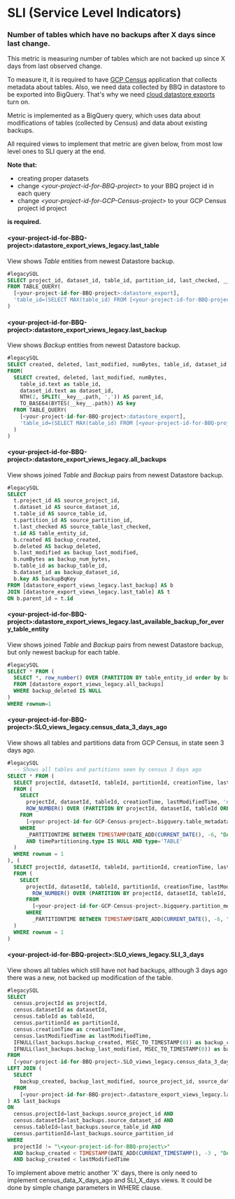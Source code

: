 # SLI (Service Level Indicators)


### Number of tables which have no backups after X days since last change.  

This metric is measuring number of tables which are not backed up since X days from last observed change. 

To measure it, it is required to have [GCP Census](https://github.com/ocadotechnology/gcp-census) application that collects metadata about tables. 
Also, we need data collected by BBQ in datastore to be exported into BigQuery. That's why we need [cloud datastore exports](https://github.com/ocadotechnology/bbq/blob/master/SETUP.md#cloud-datastore-export) turn on. 

Metric is implemented as a BigQuery query, which uses data about modifications of tables (collected by Census) and data about existing backups. 

All required views to implement that metric are given below, from most low level ones to SLI query at the end.
 
**Note that:**
  * creating proper datasets 
  * change *\<your-project-id-for-BBQ-project\>* to your BBQ project id in each query
  * change *\<your-project-id-for-GCP-Census-project\>* to your GCP Census project id project

**is required.** 

#### \<your-project-id-for-BBQ-project\>:datastore_export_views_legacy.last_table
View shows *Table* entities from newest Datastore backup.
```sql
#legacySQL
SELECT project_id, dataset_id, table_id, partition_id, last_checked, __key__.id AS id 
FROM TABLE_QUERY(
  [<your-project-id-for-BBQ-project>:datastore_export], 
  'table_id=(SELECT MAX(table_id) FROM [<your-project-id-for-BBQ-project>:datastore_export.__TABLES__] WHERE LEFT(table_id, 6) = "Table_")'
)
```

#### \<your-project-id-for-BBQ-project\>:datastore_export_views_legacy.last_backup
View shows *Backup* entities from newest Datastore backup.
```sql
#legacySQL
SELECT created, deleted, last_modified, numBytes, table_id, dataset_id , key, INTEGER(parent_id) as parent_id
FROM(
  SELECT created, deleted, last_modified, numBytes, 
    table_id.text as table_id, 
    dataset_id.text as dataset_id,
    NTH(2, SPLIT(__key__.path, ',')) AS parent_id, 
    TO_BASE64(BYTES(__key__.path)) AS key
  FROM TABLE_QUERY(
    [<your-project-id-for-BBQ-project>:datastore_export], 
    'table_id=(SELECT MAX(table_id) FROM [<your-project-id-for-BBQ-project>:datastore_export.__TABLES__] WHERE LEFT(table_id, 7) = "Backup_")'
  )
)
```

#### \<your-project-id-for-BBQ-project\>:datastore_export_views_legacy.all_backups
View shows joined *Table* and *Backup* pairs from newest Datastore backup.
```sql
#legacySQL
SELECT 
  t.project_id AS source_project_id,
  t.dataset_id AS source_dataset_id,
  t.table_id AS source_table_id,
  t.partition_id AS source_partition_id,
  t.last_checked AS source_table_last_checked,
  t.id AS table_entity_id,
  b.created AS backup_created,
  b.deleted AS backup_deleted,
  b.last_modified as backup_last_modified,
  b.numBytes as backup_num_bytes,
  b.table_id as backup_table_id,
  b.dataset_id as backup_dataset_id,
  b.key AS backupBqKey
FROM [datastore_export_views_legacy.last_backup] AS b
JOIN [datastore_export_views_legacy.last_table] AS t 
ON b.parent_id = t.id
```

#### \<your-project-id-for-BBQ-project\>:datastore_export_views_legacy.last_available_backup_for_every_table_entity
View shows joined *Table* and *Backup* pairs from newest Datastore backup, but only newest backup for each table. 

```sql
#legacySQL
SELECT * FROM (
  SELECT *, row_number() OVER (PARTITION BY table_entity_id order by backup_created DESC) as rownum
  FROM [datastore_export_views_legacy.all_backups]
  WHERE backup_deleted IS NULL
)
WHERE rownum=1
```

#### \<your-project-id-for-BBQ-project\>:SLO_views_legacy.census_data_3_days_ago
View shows all tables and partitions data from GCP Census, in state seen 3 days ago.

```sql 
#legacySQL
  -- Shows all tables and partitions seen by census 3 days ago
SELECT * FROM (
  SELECT projectId, datasetId, tableId, partitionId, creationTime, lastModifiedTime
  FROM (
    SELECT 
      projectId, datasetId, tableId, creationTime, lastModifiedTime, 'null' AS partitionId,
      ROW_NUMBER() OVER (PARTITION BY projectId, datasetId, tableId ORDER BY snapshotTime DESC) AS rownum
    FROM 
      [<your-project-id-for-GCP-Census-project>.bigquery.table_metadata_v1_0]
    WHERE
      _PARTITIONTIME BETWEEN TIMESTAMP(DATE_ADD(CURRENT_DATE(), -6, "DAY")) AND TIMESTAMP(DATE_ADD(CURRENT_DATE(), -3, "DAY"))
      AND timePartitioning.type IS NULL AND type='TABLE'
  )
  WHERE rownum = 1
), (
  SELECT projectId, datasetId, tableId, partitionId, creationTime, lastModifiedTime
  FROM (
    SELECT
      projectId, datasetId, tableId, partitionId, creationTime, lastModifiedTime,
        ROW_NUMBER() OVER (PARTITION BY projectId, datasetId, tableId, partitionId ORDER BY snapshotTime DESC) AS rownum
      FROM
        [<your-project-id-for-GCP-Census-project>.bigquery.partition_metadata_v1_0]
      WHERE
        _PARTITIONTIME BETWEEN TIMESTAMP(DATE_ADD(CURRENT_DATE(), -6, "DAY")) AND TIMESTAMP(DATE_ADD(CURRENT_DATE(), -3, "DAY"))
  )
  WHERE rownum = 1
)
```

#### \<your-project-id-for-BBQ-project\>:SLO_views_legacy.SLI_3_days

View shows all tables which still have not had backups, although 3 days ago there was a new, not backed up modification of the table.

```sql
#legacySQL
SELECT 
  census.projectId as projectId, 
  census.datasetId as datasetId, 
  census.tableId as tableId, 
  census.partitionId as partitionId, 
  census.creationTime as creationTime, 
  census.lastModifiedTime as lastModifiedTime,
  IFNULL(last_backups.backup_created, MSEC_TO_TIMESTAMP(0)) as backup_created,
  IFNULL(last_backups.backup_last_modified, MSEC_TO_TIMESTAMP(0)) as backup_last_modified
FROM
  [<your-project-id-for-BBQ-project>.SLO_views_legacy.census_data_3_days_ago] AS census
LEFT JOIN (
  SELECT
    backup_created, backup_last_modified, source_project_id, source_dataset_id, source_table_id, source_partition_id
  FROM
    [<your-project-id-for-BBQ-project>.datastore_export_views_legacy.last_available_backup_for_every_table_entity]
) AS last_backups
ON 
  census.projectId=last_backups.source_project_id AND 
  census.datasetId=last_backups.source_dataset_id AND 
  census.tableId=last_backups.source_table_id AND 
  census.partitionId=last_backups.source_partition_id
WHERE
  projectId != "\<your-project-id-for-BBQ-project\>"
  AND backup_created < TIMESTAMP(DATE_ADD(CURRENT_TIMESTAMP(), -3 , "DAY"))
  AND backup_created < lastModifiedTime
```

To implement above metric another 'X' days, there is only need to implement census_data_X_days_ago and SLI_X_days views. It could be done by simple change parameters in WHERE clause. 